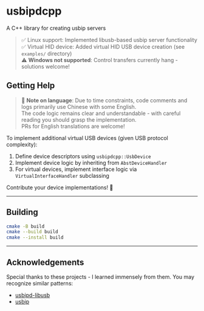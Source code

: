 # usbipdcpp

A C++ library for creating usbip servers

> ✅ Linux support: Implemented libusb-based usbip server functionality  
> ✅ Virtual HID device: Added virtual HID USB device creation (see `examples/` directory)  
> ⚠️ **Windows not supported**: Control transfers currently hang - solutions welcome!

## Getting Help
> 📝 **Note on language**: Due to time constraints, code comments and logs primarily use Chinese with some English.  
> The code logic remains clear and understandable - with careful reading you should grasp the implementation.  
> PRs for English translations are welcome!

To implement additional virtual USB devices (given USB protocol complexity):
1. Define device descriptors using `usbipdcpp::UsbDevice`
2. Implement device logic by inheriting from `AbstDeviceHandler`
3. For virtual devices, implement interface logic via `VirtualInterfaceHandler` subclassing

Contribute your device implementations! 🚀

---

## Building
```bash
cmake -B build
cmake --build build
cmake --install build
```

---

## Acknowledgements
Special thanks to these projects - I learned immensely from them. You may recognize similar patterns:
- [usbipd-libusb](https://github.com/raydudu/usbipd-libusb)
- [usbip](https://github.com/jiegec/usbip)  